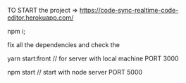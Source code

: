TO START the project => https://code-sync-realtime-code-editor.herokuapp.com/

npm i;

fix all the dependencies and check the 

yarn start:front // for server with local machine  PORT 3000

npm start // start with node server PORT 5000
